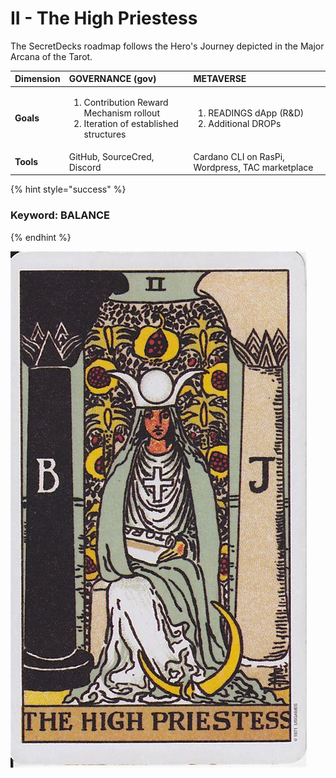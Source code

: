 # II - The High Priestess

The SecretDecks roadmap follows the Hero's Journey depicted in the Major Arcana of the Tarot.

<table>
  <thead>
    <tr>
      <th style="text-align:left">Dimension</th>
      <th style="text-align:left">GOVERNANCE (gov)</th>
      <th style="text-align:left">METAVERSE</th>
    </tr>
  </thead>
  <tbody>
    <tr>
      <td style="text-align:left"><b>Goals</b>
      </td>
      <td style="text-align:left">
        <p></p>
        <ol>
          <li>Contribution Reward Mechanism rollout</li>
          <li>Iteration of established structures</li>
        </ol>
      </td>
      <td style="text-align:left">
        <ol>
          <li>READINGS dApp (R&amp;D)</li>
          <li>Additional DROPs</li>
        </ol>
      </td>
    </tr>
    <tr>
      <td style="text-align:left"><b>Tools</b>
      </td>
      <td style="text-align:left">GitHub, SourceCred, Discord</td>
      <td style="text-align:left">Cardano CLI on RasPi, Wordpress, TAC marketplace</td>
    </tr>
  </tbody>
</table>

{% hint style="success" %}
### Keyword: **BALANCE**
{% endhint %}

![Rider-Waite Tarot: Pamela Smith Commemorative Edition](../.gitbook/assets/image%20%281%29.png)

